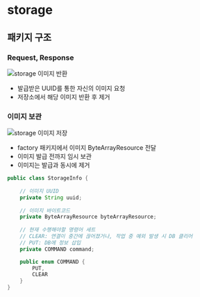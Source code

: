 # storage
## 패키지 구조
### Request, Response
![storage 이미지 반환](https://user-images.githubusercontent.com/59993347/178674659-00bbcecb-2207-4c9c-a835-80955d43a79d.png)

- 발급받은 UUID를 통한 자신의 이미지 요청
- 저장소에서 해당 이미지 반환 후 제거

### 이미지 보관
![storage 이미지 저장](https://user-images.githubusercontent.com/59993347/178674662-d1f8cd3b-0dc1-4421-b780-a452b90088f9.png)

- factory 패키지에서 이미지 ByteArrayResource 전달
- 이미지 발급 전까지 임시 보관
- 이미지는 발급과 동시에 제거


```java
public class StorageInfo {
    
    // 이미지 UUID
    private String uuid;
    
    // 이미지 바이트코드
    private ByteArrayResource byteArrayResource;
    
    // 현재 수행해야할 명령어 세트
    // CLEAR: 연결이 중간에 끊어졌거나, 작업 중 예외 발생 시 DB 클리어
    // PUT: DB에 정보 삽입
    private COMMAND command;

    public enum COMMAND {
        PUT,
        CLEAR
    }
}

```